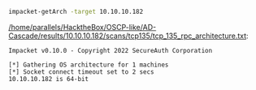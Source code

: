 ```bash
impacket-getArch -target 10.10.10.182
```

[/home/parallels/HacktheBox/OSCP-like/AD-Cascade/results/10.10.10.182/scans/tcp135/tcp_135_rpc_architecture.txt](file:///home/parallels/HacktheBox/OSCP-like/AD-Cascade/results/10.10.10.182/scans/tcp135/tcp_135_rpc_architecture.txt):

```
Impacket v0.10.0 - Copyright 2022 SecureAuth Corporation

[*] Gathering OS architecture for 1 machines
[*] Socket connect timeout set to 2 secs
10.10.10.182 is 64-bit


```
